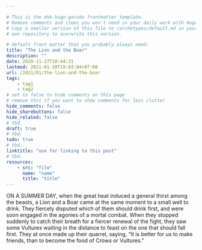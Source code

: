 ```yaml
---

# This is the dnb-hugo-garuda frontmatter template. 
# Remove comments and items you won't need in your daily work with Hugo.
# Copy a smaller version of this file to /archetypes/default.md in your
# own repository to overwrite this version.

# default front matter that you probably always need:
title: "The Lion and the Boar"
description: ""
date: 2020-11-27T10:44:31
lastmod: 2021-01-20T19:03:04+07:00
url: /2021/01/the-lion-and-the-boar
tags:
    - tag1
    - tag2
# set to false to hide comments on this page
# remove this if you want to show comments for less clutter
hide_comments: false
hide_sharebuttons: false
hide_related: false
# tbd.
draft: true
# tbd.
todo: true
# tbd.
linktitle: "use for linking to this post"
# tbd.
resources:
    - src: "file"
      name: "name"
      title: "title"
---
```

ON A SUMMER DAY, when the great heat induced a general thirst among the beasts, a Lion and a Boar came at the same moment to a small well to drink. They fiercely disputed which of them should drink first, and were soon engaged in the agonies of a mortal combat. When they stopped suddenly to catch their breath for a fiercer renewal of the fight, they saw some Vultures waiting in the distance to feast on the one that should fall first. They at once made up their quarrel, saying, “It is better for us to make friends, than to become the food of Crows or Vultures.”
